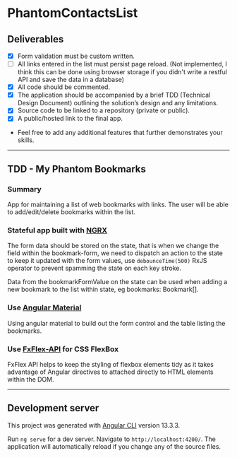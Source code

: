 # PhantomContactsList

## Deliverables

- [x] Form validation must be custom written.
- [ ] All links entered in the list must persist page reload. (Not implemented, I think this can be done using browser storage if you didn't write a restful API and save the data in a database)
- [x] All code should be commented.
- [x] The application should be accompanied by a brief TDD (Technical
      Design Document) outlining the solution’s design and any limitations.
- [x] Source code to be linked to a repository (private or public).
- [x] A public/hosted link to the final app.
- Feel free to add any additional features that further demonstrates
  your skills.

---

## TDD - My Phantom Bookmarks

### Summary

App for maintaining a list of web bookmarks with links.
The user will be able to add/edit/delete bookmarks within the list.

### Stateful app built with [NGRX](https://ngrx.io/)

The form data should be stored on the state, that is when we change the field within the bookmark-form, we need to dispatch an action to the state to keep it updated with the form values, use `debounceTime(500)` RxJS operator to prevent spamming the state on each key stroke.

Data from the bookmarkFormValue on the state can be used when adding a new bookmark to the list within state, eg bookmarks: Bookmark[].

### Use [Angular Material](https://material.angular.io/)

Using angular material to build out the form control and the table listing the bookmarks.

### Use [FxFlex-API](https://github.com/angular/flex-layout/wiki/fxFlex-API) for CSS FlexBox

FxFlex API helps to keep the styling of flexbox elements tidy as it takes advantage of Angular directives to attached directly to HTML elements within the DOM.

---

## Development server

This project was generated with [Angular CLI](https://github.com/angular/angular-cli) version 13.3.3.

Run `ng serve` for a dev server. Navigate to `http://localhost:4200/`. The application will automatically reload if you change any of the source files.
